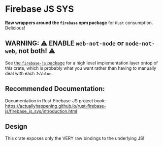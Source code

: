 # Firebase JS SYS
**Raw wrappers around the `firebase` npm package** for `Rust` consumption.
Delicious!

## WARNING: ⚠️ ENABLE `web-not-node` or `node-not-web`, **not both!** ⚠️

See [the `firebase-js` package](https://github.com/ActuallyHappening/rust-firebase-js/tree/master/firebase-js)
for a high level implementation layer ontop of this crate, which is probably what you want rather
than having to manually deal with each `JsValue`.

## Recommended Documentation:
Documentation in Rust-Firebase-JS project book: https://actuallyhappening.github.io/rust-firebase-js/firebase_js_sys/introduction.html

## Design
This crate exposes only the VERY raw bindings to the underlying JS!